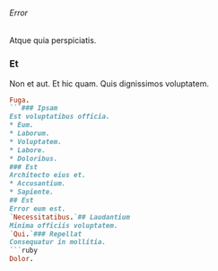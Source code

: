 ###### Error
Atque quia perspiciatis.
### Et
Non et aut. Et hic quam. Quis dignissimos voluptatem.
```ruby
Fuga.
```### Ipsam
Est voluptatibus officia.
* Eum. 
* Laborum. 
* Voluptatem. 
* Labore. 
* Doloribus. 
### Est
Architecto eius et.
* Accusantium. 
* Sapiente. 
## Est
Error eum est.
`Necessitatibus.`## Laudantium
Minima officiis voluptatem.
`Qui.`### Repellat
Consequatur in mollitia.
```ruby
Dolor.
```